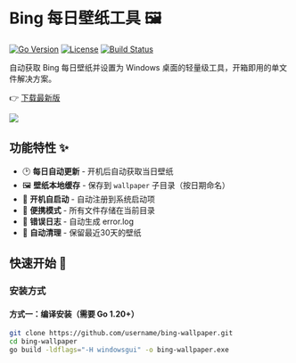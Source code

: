 # Bing 每日壁纸工具 🖼️

[![Go Version](https://img.shields.io/github/go-mod/go-version/gofxas/bing-wallpaper)](https://golang.org/)
[![License](https://img.shields.io/badge/license-MIT-blue.svg)](LICENSE)
[![Build Status](https://img.shields.io/github/actions/workflow/status/gofxas/bing-wallpaper/build.yml)](https://github.com/gofxas/bing-wallpaper/actions)

自动获取 Bing 每日壁纸并设置为 Windows 桌面的轻量级工具，开箱即用的单文件解决方案。

👉 [下载最新版](https://github.com/gofxas/bing-wallpaper/releases/latest)

![](demo.gif)

## 功能特性 ✨

- 🕑 **每日自动更新** - 开机后自动获取当日壁纸
- 🖼️ **壁纸本地缓存** - 保存到 `wallpaper` 子目录（按日期命名）
- 🔄 **开机自启动** - 自动注册到系统启动项
- 📂 **便携模式** - 所有文件存储在当前目录
- 📝 **错误日志** - 自动生成 error.log
- 🧹 **自动清理** - 保留最近30天的壁纸

## 快速开始 🚀

### 安装方式

#### 方式一：编译安装（需要 Go 1.20+）
```bash
git clone https://github.com/username/bing-wallpaper.git
cd bing-wallpaper
go build -ldflags="-H windowsgui" -o bing-wallpaper.exe
